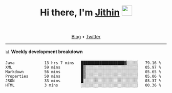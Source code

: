 <h1 align="center">Hi there, I'm <a href="https://jithset.github.io/" target="_blank">Jithin</a> <img
src="https://github.com/blackcater/blackcater/raw/main/images/Hi.gif" height="32" /></h1>

<br />

<p align="center">
  <a href="https://jithset.github.io">Blog</a> •
  <a href="https://twitter.com/jithset">Twitter</a>
</p>

---

📊 **Weekly development breakdown**

<!--START_SECTION:waka-->

```text
Java             13 hrs 7 mins   ███████████████████▓░░░░░   79.16 %
XML              59 mins         █▒░░░░░░░░░░░░░░░░░░░░░░░   05.97 %
Markdown         56 mins         █▒░░░░░░░░░░░░░░░░░░░░░░░   05.65 %
Properties       50 mins         █▒░░░░░░░░░░░░░░░░░░░░░░░   05.06 %
JSON             33 mins         █░░░░░░░░░░░░░░░░░░░░░░░░   03.37 %
HTML             3 mins          ░░░░░░░░░░░░░░░░░░░░░░░░░   00.36 %
```

<!--END_SECTION:waka-->

